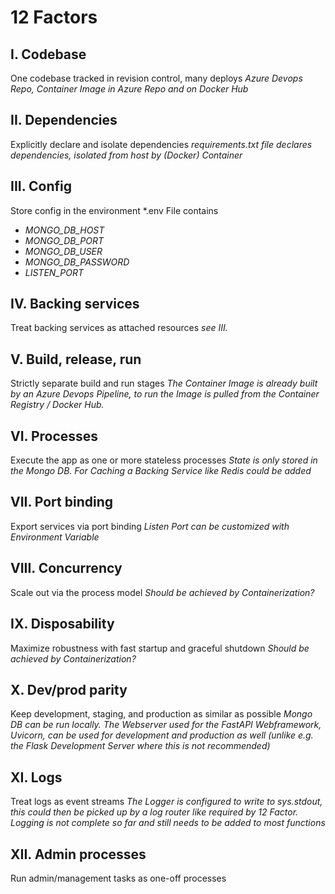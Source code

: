 # 12 Factors

## I. Codebase

One codebase tracked in revision control, many deploys
*Azure Devops Repo, Container Image in Azure Repo and on Docker Hub*

## II. Dependencies

Explicitly declare and isolate dependencies
*requirements.txt file declares dependencies, isolated from host by (Docker) Container*

## III. Config

Store config in the environment
*.env File contains

+ *MONGO_DB_HOST*
+ *MONGO_DB_PORT*
+ *MONGO_DB_USER*
+ *MONGO_DB_PASSWORD*
+ *LISTEN_PORT*

## IV. Backing services

Treat backing services as attached resources
*see III.*

## V. Build, release, run

Strictly separate build and run stages
*The Container Image is already built by an Azure Devops Pipeline, to run the Image is pulled from the Container Registry / Docker Hub.*

## VI. Processes

Execute the app as one or more stateless processes
*State is only stored in the Mongo DB.*
*For Caching a Backing Service like Redis could be added*

## VII. Port binding

Export services via port binding
*Listen Port can be customized with Environment Variable*

## VIII. Concurrency

Scale out via the process model
*Should be achieved by Containerization?*

## IX. Disposability

Maximize robustness with fast startup and graceful shutdown
*Should be achieved by Containerization?*

## X. Dev/prod parity

Keep development, staging, and production as similar as possible
*Mongo DB can be run locally. The Webserver used 
for the FastAPI Webframework, Uvicorn, can be used 
for development and production as well (unlike e.g. the Flask Development Server where this is not recommended)*

## XI. Logs

Treat logs as event streams
*The Logger is configured to write to sys.stdout, this could then be picked up by a log router like required by 12 Factor.*
*Logging is not complete so far and still needs to be added to most functions*
## XII. Admin processes
Run admin/management tasks as one-off processes
